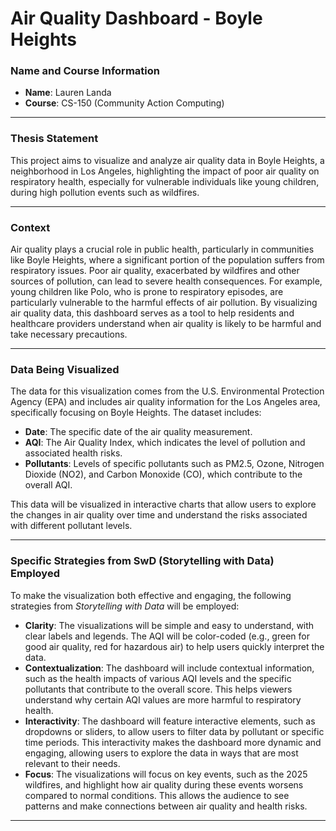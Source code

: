 # Air Quality Dashboard - Boyle Heights

### **Name and Course Information**
- **Name**: Lauren Landa
- **Course**: CS-150 (Community Action Computing)

---

### **Thesis Statement**
This project aims to visualize and analyze air quality data in Boyle Heights, a neighborhood in Los Angeles, highlighting the impact of poor air quality on respiratory health, especially for vulnerable individuals like young children, during high pollution events such as wildfires.

---

### **Context**
Air quality plays a crucial role in public health, particularly in communities like Boyle Heights, where a significant portion of the population suffers from respiratory issues. Poor air quality, exacerbated by wildfires and other sources of pollution, can lead to severe health consequences. For example, young children like Polo, who is prone to respiratory episodes, are particularly vulnerable to the harmful effects of air pollution. By visualizing air quality data, this dashboard serves as a tool to help residents and healthcare providers understand when air quality is likely to be harmful and take necessary precautions.

---

### **Data Being Visualized**
The data for this visualization comes from the U.S. Environmental Protection Agency (EPA) and includes air quality information for the Los Angeles area, specifically focusing on Boyle Heights. The dataset includes:
- **Date**: The specific date of the air quality measurement.
- **AQI**: The Air Quality Index, which indicates the level of pollution and associated health risks.
- **Pollutants**: Levels of specific pollutants such as PM2.5, Ozone, Nitrogen Dioxide (NO2), and Carbon Monoxide (CO), which contribute to the overall AQI.

This data will be visualized in interactive charts that allow users to explore the changes in air quality over time and understand the risks associated with different pollutant levels.

---

### **Specific Strategies from SwD (Storytelling with Data) Employed**
To make the visualization both effective and engaging, the following strategies from *Storytelling with Data* will be employed:
- **Clarity**: The visualizations will be simple and easy to understand, with clear labels and legends. The AQI will be color-coded (e.g., green for good air quality, red for hazardous air) to help users quickly interpret the data.
- **Contextualization**: The dashboard will include contextual information, such as the health impacts of various AQI levels and the specific pollutants that contribute to the overall score. This helps viewers understand why certain AQI values are more harmful to respiratory health.
- **Interactivity**: The dashboard will feature interactive elements, such as dropdowns or sliders, to allow users to filter data by pollutant or specific time periods. This interactivity makes the dashboard more dynamic and engaging, allowing users to explore the data in ways that are most relevant to their needs.
- **Focus**: The visualizations will focus on key events, such as the 2025 wildfires, and highlight how air quality during these events worsens compared to normal conditions. This allows the audience to see patterns and make connections between air quality and health risks.

---
